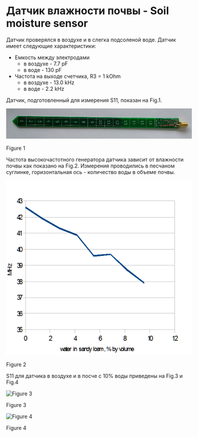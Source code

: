 # Датчик влажности почвы - Soil moisture sensor

Датчик проверялся в воздухе и в слегка подсоленой воде. Датчик имеет следующие характеристики:
  * Емкость между электродами
    * в воздухе - 7.7 pF
    * в воде - 130 pF
  * Частота на выходе счетчика, R3 = 1 kOhm 
    * в воздухе - 13.0 kHz
    * в воде - 2.2 kHz

Датчик, подготовленный для измерения S11, показан на Fig.1.

![Figure 1](https://github.com/akouz/Soil_moisture/blob/master/Sensor/S11.jpg)

Figure 1

Частота высокочастотного генератора датчика зависит от влажности почвы как показано на Fig.2. Измерения проводились в песчаном суглинке, горизонтальная ось - количество воды в объеме почвы.

![Figure 2](https://github.com/akouz/Soil_moisture/blob/master/Sensor/Freq_vs_water.png)

Figure 2

S11 для датчика в воздухе и в посче с 10% воды приведены на Fig.3 и Fig.4

![Figure 3](https://github.com/akouz/Soil_moisture/blob/master/Sensor/S11_air.jpg)

Figure 3

![Figure 4](https://github.com/akouz/Soil_moisture/blob/master/Sensor/S11_soil.jpg)

Figure 4
